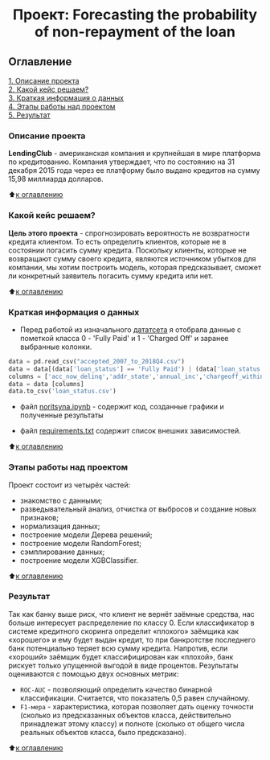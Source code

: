 # <center> Проект: Forecasting the probability of non-repayment of the loan

## Оглавление  
[1. Описание проекта](#Описание-проекта)  
[2. Какой кейс решаем?](#Какой-кейс-решаем)  
[3. Краткая информация о данных](#Краткая-информация-о-данных)  
[4. Этапы работы над проектом](#Этапы-работы-над-проектом)  
[5. Результат](#Результат)    


### Описание проекта    
**LendingClub** - американская компания и крупнейшая в мире платформа по кредитованию. Компания утверждает, что по состоянию на 31 декабря 2015 года через ее платформу было выдано кредитов на сумму 15,98 миллиарда долларов. 

:arrow_up:[к оглавлению](#Оглавление)


### Какой кейс решаем?    
**Цель этого проекта** - спрогнозировать вероятность не возвратности кредита клиентом. То есть определить клиентов, которые не в состоянии погасить сумму кредита. Поскольку клиенты, которые не возвращают сумму своего кредита, являются источником убытков для компании, мы хотим построить модель, которая предсказывает, сможет ли конкретный заявитель погасить сумму кредита или нет.  

:arrow_up:[к оглавлению](#Оглавление)

### Краткая информация о данных
- Перед работой из изначального [дататсета]( https://www.kaggle.com/datasets/ethon0426/lending-club-20072020q1) я отобрала данные с пометкой класса 0 - 'Fully Paid' и 1 - 'Charged Off' и заранее выбранные колонки.

``` python
data = pd.read_csv("accepted_2007_to_2018Q4.csv")
data = data[(data['loan_status'] == 'Fully Paid') | (data['loan_status'] == 'Charged Off')]
columns = ['acc_now_delinq','addr_state','annual_inc','chargeoff_within_12_mths','collections_12_mths_ex_med','delinq_2yrs','dti','earliest_cr_line','emp_length','fico_range_high','fico_range_low','funded_amnt','home_ownership','inq_last_12m','installment','int_rate','issue_d','loan_amnt','mort_acc','mths_since_last_delinq','mths_since_recent_bc_dlq','mths_since_recent_inq','num_accts_ever_120_pd','num_actv_bc_tl','num_rev_accts','num_sats','num_tl_90g_dpd_24m','num_tl_op_past_12m','open_acc','open_il_24m','open_rv_24m','percent_bc_gt_75','pub_rec','pub_rec_bankruptcies','purpose','revol_util','tax_liens','term','title','total_acc','verification_status','zip_code','loan_status']
data = data [columns]
data.to_csv('loan_status.csv')
```

- файл [noritsyna.ipynb](https://github.com/OlesyaNori/sf_datasciense/blob/main/final_work/noritsyna.ipynb) - содержит код, созданные графики и полученные результаты

- файл [requirements.txt](https://github.com/OlesyaNori/sf_datasciense/blob/main/final_work/requirements.txt)  содержит список внешних зависимостей.

:arrow_up:[к оглавлению](#Оглавление)


### Этапы работы над проектом  
Проект состоит из четырёх частей:
- знакомство с данными;
- разведывательный анализ, отчистка от выбросов и создание новых признаков;
- нормализация данных;
- построение модели Дерева решений;
- построение модели RandomForest;
- сэмплирование данных;
- построение модели XGBClassifier.

:arrow_up:[к оглавлению](#Оглавление)


### Результат  
Так как банку выше риск, что клиент не вернёт заёмные средства, нас больше интересует распределение по классу 0. Если классификатор в системе кредитного скоринга определит «плохого» заёмщика как «хорошего» и ему будет выдан кредит, то при банкротстве последнего банк потенциально теряет всю сумму кредита. Напротив, если «хороший» заёмщик будет классифицирован как «плохой», банк рискует только упущенной выгодой в виде процентов. Результаты оцениваются с помощью двух основных метрик:

- `ROC-AUC` - позволяющий определить качество бинарной классификации. Считается, что показатель 0,5 равен случайному.  
- `F1-мера` - характеристика, которая позволяет дать оценку точности (сколько из предсказанных объектов класса, действительно принадлежат этому классу) и полноте (сколько от общего числа реальных объектов класса, было предсказано).

:arrow_up:[к оглавлению](#Оглавление)




